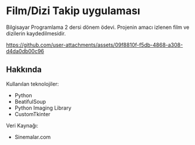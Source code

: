 # Film/Dizi Takip uygulaması

Bilgisayar Programlama 2 dersi dönem ödevi. Projenin amacı izlenen film ve dizilerin kaydedilmesidir.
 

https://github.com/user-attachments/assets/09f8810f-f5db-4868-a308-d4da0db00c96


## Hakkında

Kullanılan teknolojiler:
  - Python
  - BeatifulSoup
  - Python Imaging Library
  - CustomTkinter

Veri Kaynağı: 
  - Sinemalar.com
